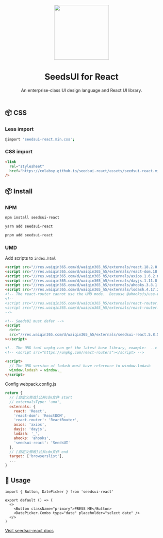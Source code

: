 <div align="center"><a name="readme-top"></a>

<img height="180" src="https://colaboy.github.io/seedsui-react/assets/images/logo.png">

<h1>SeedsUI for React</h1>

An enterprise-class UI design language and React UI library.

<img height="8" width="100%" src="https://raw.githubusercontent.com/andreasbm/readme/master/assets/lines/rainbow.png"/>

</div>

## 📦 CSS

### Less import

```bash
@import 'seedsui-react.min.css';
```

### CSS import

```html
<link
  rel="stylesheet"
  href="https://colaboy.github.io/seedsui-react/assets/seedsui-react.min.css"
/>
```

## 📦 Install

### NPM

```bash
npm install seedsui-react
```

```bash
yarn add seedsui-react
```

```bash
pnpm add seedsui-react
```

### UMD

Add scripts to `index.html`

```html
<script src="//res.waiqin365.com/d/waiqin365_h5/externals/react.18.2.0.min.js"></script>
<script src="//res.waiqin365.com/d/waiqin365_h5/externals/react-dom.18.2.0.min.js"></script>
<script src="//res.waiqin365.com/d/waiqin365_h5/externals/axios.1.6.2.min.js"></script>
<script src="//res.waiqin365.com/d/waiqin365_h5/externals/dayjs.1.11.8.min.js"></script>
<script src="//res.waiqin365.com/d/waiqin365_h5/externals/ahooks.3.8.1.min.js"></script>
<script src="//res.waiqin365.com/d/waiqin365_h5/externals/lodash.4.17.21.min.js"></script>
<!-- The react-router cannot use the UMD mode.  Because @ahooksjs/use-url-state not supported. -->
<!--
<script src="//res.waiqin365.com/d/waiqin365_h5/externals/react-router.6.26.1.min.js"></script>
<script src="//res.waiqin365.com/d/waiqin365_h5/externals/react-router.5.1.2.min.js"></script>
-->

<!-- SeedsUI must defer -->
<script
  defer
  src="//res.waiqin365.com/d/waiqin365_h5/externals/seedsui-react.5.8.52.min.js"
></script>

<!-- The UMD tool unpkg can get the latest base library, example:  -->
<!-- <script src="https://unpkg.com/react-routers"></script> -->

<script>
  // The UMD version of lodash must have reference to window.lodash
  window.lodash = window._
</script>
```

Config webpack.config.js

```js
return {
  // [自定义修改]公共cdn文件 start
  // externalsType: 'umd',
  externals: {
    react: 'React',
    'react-dom': 'ReactDOM',
    'react-router': 'ReactRouter',
    axios: 'axios',
    dayjs: 'dayjs',
    lodash: '_',
    ahooks: 'ahooks',
    'seedsui-react': 'SeedsUI'
  },
  // [自定义修改]公共cdn文件 end
  target: ['browserslist'],
  ...
}
```

## 🔨 Usage

```tsx
import { Button, DatePicker } from 'seedsui-react'

export default () => (
  <>
    <Button className="primary">PRESS ME</Button>
    <DatePicker.Combo type="date" placeholder="select date" />
  </>
)
```

[Visit seedsui-react docs](https://colaboy.github.io/seedsui-react/)
